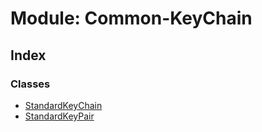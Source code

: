 # Module: Common-KeyChain

## Index

### Classes

- [StandardKeyChain](../classes/common_keychain.standardkeychain)
- [StandardKeyPair](../classes/common_keychain.standardkeypair)
